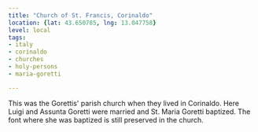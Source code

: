 ```yaml
---
title: "Church of St. Francis, Corinaldo"
location: {lat: 43.650785, lng: 13.047758}
level: local
tags:
- italy
- corinaldo
- churches
- holy-persons
- maria-goretti

---
```



This was the Gorettis' parish church when they lived in Corinaldo.  Here Luigi and Assunta Goretti were married and St. Maria Goretti baptized.  The font where she was baptized is still preserved in the church.


